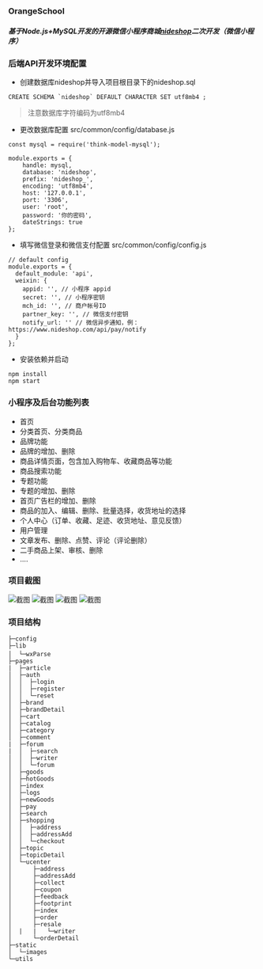 ### OrangeSchool

##### 基于Node.js+MySQL开发的开源微信小程序商城[nideshop](https://github.com/tumobi/nideshop-mini-program)二次开发（微信小程序）

### 后端API开发环境配置
+ 创建数据库nideshop并导入项目根目录下的nideshop.sql
```
CREATE SCHEMA `nideshop` DEFAULT CHARACTER SET utf8mb4 ;
```
> 注意数据库字符编码为utf8mb4 
+ 更改数据库配置
  src/common/config/database.js
```
const mysql = require('think-model-mysql');

module.exports = {
    handle: mysql,
    database: 'nideshop',
    prefix: 'nideshop_',
    encoding: 'utf8mb4',
    host: '127.0.0.1',
    port: '3306',
    user: 'root',
    password: '你的密码',
    dateStrings: true
};
```

+ 填写微信登录和微信支付配置
src/common/config/config.js
```
// default config
module.exports = {
  default_module: 'api',
  weixin: {
    appid: '', // 小程序 appid
    secret: '', // 小程序密钥
    mch_id: '', // 商户帐号ID
    partner_key: '', // 微信支付密钥
    notify_url: '' // 微信异步通知，例：https://www.nideshop.com/api/pay/notify
  }
};
```

+ 安装依赖并启动
```
npm install
npm start
```
### 小程序及后台功能列表
+ 首页
+ 分类首页、分类商品
+ 品牌功能
+ 品牌的增加、删除
+ 商品详情页面，包含加入购物车、收藏商品等功能
+ 商品搜索功能
+ 专题功能
+ 专题的增加、删除
+ 首页广告栏的增加、删除
+ 商品的加入、编辑、删除、批量选择，收货地址的选择
+ 个人中心（订单、收藏、足迹、收货地址、意见反馈）
+ 用户管理
+ 文章发布、删除、点赞、评论（评论删除）
+ 二手商品上架、审核、删除
+ ....

### 项目截图

![截图](https://github.com/Sovea/OrangeSchool_WeiXin/blob/master/screenshots/orange_school_1.png)
![截图](https://github.com/Sovea/OrangeSchool_WeiXin/blob/master/screenshots/orange_school_2.png)
![截图](https://github.com/Sovea/OrangeSchool_WeiXin/blob/master/screenshots/orange_school_3.png)
![截图](https://github.com/Sovea/OrangeSchool_WeiXin/blob/master/screenshots/orange_school_4.png)
### 项目结构
```
├─config                
├─lib
│  └─wxParse　　　
├─pages
|  ├─article
│  ├─auth
│  │  ├─login
│  │  ├─register
│  │  └─reset
│  ├─brand
│  ├─brandDetail
│  ├─cart
│  ├─catalog
│  ├─category
│  ├─comment
|  ├─forum
|  │  ├─search
│  │  ├─writer
│  │  └─forum
│  ├─goods
│  ├─hotGoods
│  ├─index
│  ├─logs
│  ├─newGoods
│  ├─pay
│  ├─search
│  ├─shopping
│  │  ├─address
│  │  ├─addressAdd
│  │  └─checkout
│  ├─topic
│  ├─topicDetail
│  └─ucenter
│      ├─address
│      ├─addressAdd
│      ├─collect
│      ├─coupon
│      ├─feedback
│      ├─footprint
│      ├─index
│      ├─order
│      ├─resale
│  |   |   └─writer
│      └─orderDetail
├─static
│  └─images
└─utils
```
